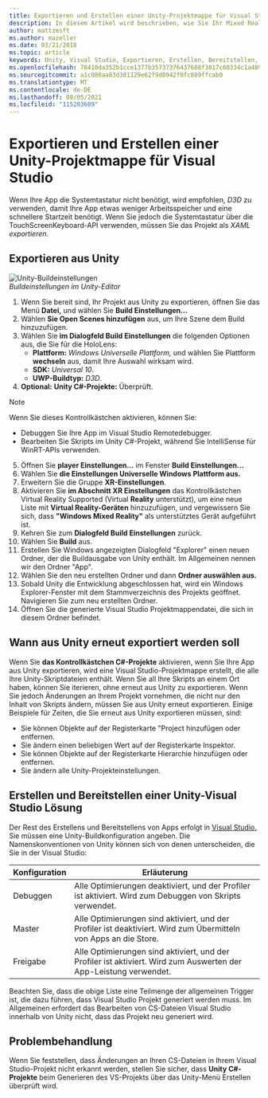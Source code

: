 ```yaml
---
title: Exportieren und Erstellen einer Unity-Projektmappe für Visual Studio
description: In diesem Artikel wird beschrieben, wie Sie Ihr Mixed Reality-Projekt aus Unity exportieren, damit Sie in unity erstellen und Visual Studio.
author: mattzmsft
ms.author: mazeller
ms.date: 03/21/2018
ms.topic: article
keywords: Unity, Visual Studio, Exportieren, Erstellen, Bereitstellen, HoloLens, Mixed Reality-Headset, Windows Mixed Reality-Headset, Virtual Reality-Headset, UWP, Bereitstellen
ms.openlocfilehash: 78410da352b1cce1377b35737376437608f3017c00334c1a489ede26d5170d2d
ms.sourcegitcommit: a1c086aa83d381129e62f9d8942f0fc889ffcab0
ms.translationtype: MT
ms.contentlocale: de-DE
ms.lasthandoff: 08/05/2021
ms.locfileid: "115203609"
---
```

# <a name="exporting-and-building-a-unity-visual-studio-solution"></a>Exportieren und Erstellen einer Unity-Projektmappe für Visual Studio

Wenn Ihre App die Systemtastatur nicht benötigt, wird empfohlen, *D3D* zu verwenden, damit Ihre App etwas weniger Arbeitsspeicher und eine schnellere Startzeit benötigt. Wenn Sie jedoch die Systemtastatur über die TouchScreenKeyboard-API verwenden, müssen Sie das Projekt als *XAML exportieren.*

## <a name="how-to-export-from-unity"></a>Exportieren aus Unity

![Unity-Buildeinstellungen](images/unitybuildsettings-300px.png)<br>
*Buildeinstellungen im Unity-Editor*

1. Wenn Sie bereit sind, Ihr Projekt aus Unity zu exportieren, öffnen Sie das Menü **Datei,** und wählen Sie **Build Einstellungen...**
2. Wählen **Sie Open Scenes hinzufügen** aus, um Ihre Szene dem Build hinzuzufügen.
3. Wählen Sie **im Dialogfeld Build Einstellungen** die folgenden Optionen aus, die Sie für die HoloLens:
   * **Plattform:** *Windows Universelle Plattform,* und wählen Sie Plattform **wechseln** aus, damit Ihre Auswahl wirksam wird.
   * **SDK:** *Universal 10*.
   * **UWP-Buildtyp:** *D3D*.
4. **Optional:** **Unity C#-Projekte:** Überprüft.

>[!NOTE]
>Wenn Sie dieses Kontrollkästchen aktivieren, können Sie:
>* Debuggen Sie Ihre App im Visual Studio Remotedebugger.
>* Bearbeiten Sie Skripts im Unity C#-Projekt, während Sie IntelliSense für WinRT-APIs verwenden.

5. Öffnen Sie **player Einstellungen...** im Fenster **Build Einstellungen...**
6. Wählen Sie **die Einstellungen Universelle Windows Plattform aus.**
7. Erweitern Sie die Gruppe **XR-Einstellungen**.
8. Aktivieren Sie **im Abschnitt XR Einstellungen** das Kontrollkästchen Virtual Reality Supported (Virtual **Reality** unterstützt), um eine neue Liste mit **Virtual Reality-Geräten** hinzuzufügen, und vergewissern Sie sich, dass **"Windows Mixed Reality"** als unterstütztes Gerät aufgeführt ist.
9. Kehren Sie zum **Dialogfeld Build Einstellungen** zurück.
10. Wählen Sie **Build** aus.
11. Erstellen Sie Windows angezeigten Dialogfeld "Explorer" einen neuen Ordner, der die Buildausgabe von Unity enthält. Im Allgemeinen nennen wir den Ordner "App".
12. Wählen Sie den neu erstellten Ordner und dann **Ordner auswählen aus.**
13. Sobald Unity die Entwicklung abgeschlossen hat, wird ein Windows Explorer-Fenster mit dem Stammverzeichnis des Projekts geöffnet. Navigieren Sie zum neu erstellten Ordner.
14. Öffnen Sie die generierte Visual Studio Projektmappendatei, die sich in diesem Ordner befindet.

## <a name="when-to-re-export-from-unity"></a>Wann aus Unity erneut exportiert werden soll

Wenn Sie **das Kontrollkästchen C#-Projekte** aktivieren, wenn Sie Ihre App aus Unity exportieren, wird eine Visual Studio-Projektmappe erstellt, die alle Ihre Unity-Skriptdateien enthält. Wenn Sie all Ihre Skripts an einem Ort haben, können Sie iterieren, ohne erneut aus Unity zu exportieren. Wenn Sie jedoch Änderungen an Ihrem Projekt vornehmen, die nicht nur den Inhalt von Skripts ändern, müssen Sie aus Unity erneut exportieren. Einige Beispiele für Zeiten, die Sie erneut aus Unity exportieren müssen, sind:
* Sie können Objekte auf der Registerkarte "Project hinzufügen oder entfernen.
* Sie ändern einen beliebigen Wert auf der Registerkarte Inspektor.
* Sie können Objekte auf der Registerkarte Hierarchie hinzufügen oder entfernen.
* Sie ändern alle Unity-Projekteinstellungen.

## <a name="building-and-deploying-a-unity-visual-studio-solution"></a>Erstellen und Bereitstellen einer Unity-Visual Studio Lösung

Der Rest des Erstellens und Bereitstellens von Apps erfolgt in [Visual Studio.](../platform-capabilities-and-apis/using-visual-studio.md) Sie müssen eine Unity-Buildkonfiguration angeben. Die Namenskonventionen von Unity können sich von denen unterscheiden, die Sie in der Visual Studio:

|  Konfiguration  |  Erläuterung | 
|----------|----------|
|  Debuggen  |  Alle Optimierungen deaktiviert, und der Profiler ist aktiviert. Wird zum Debuggen von Skripts verwendet. | 
|  Master  |  Alle Optimierungen sind aktiviert, und der Profiler ist deaktiviert. Wird zum Übermitteln von Apps an die Store. | 
|  Freigabe  |  Alle Optimierungen sind aktiviert, und der Profiler ist aktiviert. Wird zum Auswerten der App-Leistung verwendet. | 

Beachten Sie, dass die obige Liste eine Teilmenge der allgemeinen Trigger ist, die dazu führen, dass Visual Studio Projekt generiert werden muss. Im Allgemeinen erfordert das Bearbeiten von CS-Dateien Visual Studio innerhalb von Unity nicht, dass das Projekt neu generiert wird.

## <a name="troubleshooting"></a>Problembehandlung

Wenn Sie feststellen, dass Änderungen an Ihren CS-Dateien in Ihrem Visual Studio-Projekt nicht erkannt werden, stellen Sie sicher, dass **Unity C#-Projekte** beim Generieren des VS-Projekts über das Unity-Menü Erstellen überprüft wird.
